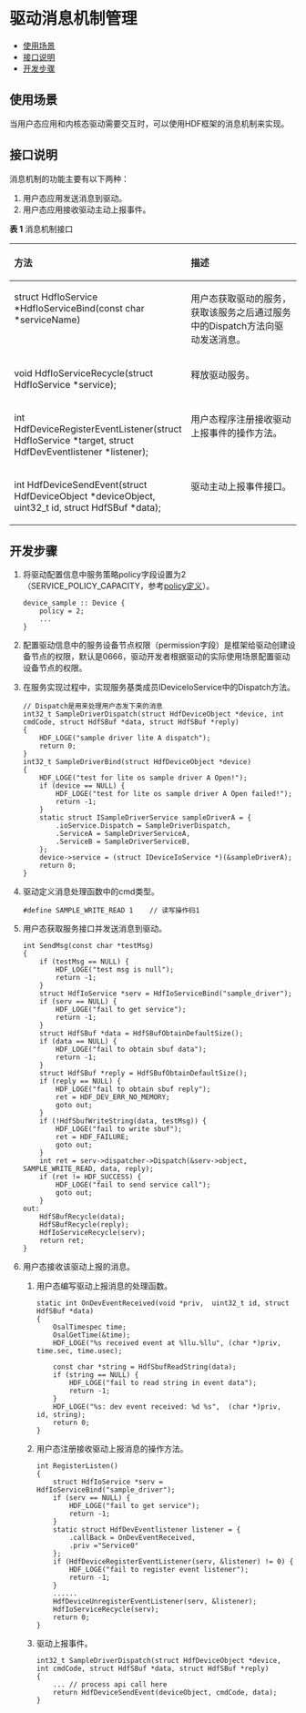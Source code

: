 # 驱动消息机制管理<a name="ZH-CN_TOPIC_0000001052657065"></a>

-   [使用场景](#section33014541954)
-   [接口说明](#section538852311616)
-   [开发步骤](#section946912121153)

## 使用场景<a name="section33014541954"></a>

当用户态应用和内核态驱动需要交互时，可以使用HDF框架的消息机制来实现。

## 接口说明<a name="section538852311616"></a>

消息机制的功能主要有以下两种：

1.  用户态应用发送消息到驱动。
2.  用户态应用接收驱动主动上报事件。

**表 1**  消息机制接口

<a name="table208212674114"></a>
<table><thead align="left"><tr id="row08282618416"><th class="cellrowborder" valign="top" width="46.379999999999995%" id="mcps1.2.3.1.1"><p id="p382132664112"><a name="p382132664112"></a><a name="p382132664112"></a>方法</p>
</th>
<th class="cellrowborder" valign="top" width="53.620000000000005%" id="mcps1.2.3.1.2"><p id="p4826264419"><a name="p4826264419"></a><a name="p4826264419"></a>描述</p>
</th>
</tr>
</thead>
<tbody><tr id="row1582426174114"><td class="cellrowborder" valign="top" width="46.379999999999995%" headers="mcps1.2.3.1.1 "><p id="p182341916144420"><a name="p182341916144420"></a><a name="p182341916144420"></a>struct HdfIoService *HdfIoServiceBind(const char *serviceName)</p>
</td>
<td class="cellrowborder" valign="top" width="53.620000000000005%" headers="mcps1.2.3.1.2 "><p id="p58272614113"><a name="p58272614113"></a><a name="p58272614113"></a>用户态获取驱动的服务，获取该服务之后通过服务中的Dispatch方法向驱动发送消息。</p>
</td>
</tr>
<tr id="row578565084913"><td class="cellrowborder" valign="top" width="46.379999999999995%" headers="mcps1.2.3.1.1 "><p id="p15786185024918"><a name="p15786185024918"></a><a name="p15786185024918"></a>void HdfIoServiceRecycle(struct HdfIoService *service);</p>
</td>
<td class="cellrowborder" valign="top" width="53.620000000000005%" headers="mcps1.2.3.1.2 "><p id="p47861750154912"><a name="p47861750154912"></a><a name="p47861750154912"></a>释放驱动服务。</p>
</td>
</tr>
<tr id="row1382112617413"><td class="cellrowborder" valign="top" width="46.379999999999995%" headers="mcps1.2.3.1.1 "><p id="p482182611415"><a name="p482182611415"></a><a name="p482182611415"></a>int HdfDeviceRegisterEventListener(struct HdfIoService *target, struct HdfDevEventlistener *listener);</p>
</td>
<td class="cellrowborder" valign="top" width="53.620000000000005%" headers="mcps1.2.3.1.2 "><p id="p18825261412"><a name="p18825261412"></a><a name="p18825261412"></a>用户态程序注册接收驱动上报事件的操作方法。</p>
</td>
</tr>
<tr id="row498956124019"><td class="cellrowborder" valign="top" width="46.379999999999995%" headers="mcps1.2.3.1.1 "><p id="p6412911184019"><a name="p6412911184019"></a><a name="p6412911184019"></a>int HdfDeviceSendEvent(struct HdfDeviceObject *deviceObject, uint32_t id, struct HdfSBuf *data);</p>
</td>
<td class="cellrowborder" valign="top" width="53.620000000000005%" headers="mcps1.2.3.1.2 "><p id="p1698915634018"><a name="p1698915634018"></a><a name="p1698915634018"></a>驱动主动上报事件接口。</p>
</td>
</tr>
</tbody>
</table>

## 开发步骤<a name="section946912121153"></a>

1.  将驱动配置信息中服务策略policy字段设置为2（SERVICE\_POLICY\_CAPACITY，参考[policy定义](driver-hdf-servicemanage.md)）。

    ```
    device_sample :: Device {
        policy = 2;
        ...
    }
    ```

2.  配置驱动信息中的服务设备节点权限（permission字段）是框架给驱动创建设备节点的权限，默认是0666，驱动开发者根据驱动的实际使用场景配置驱动设备节点的权限。
3.  在服务实现过程中，实现服务基类成员IDeviceIoService中的Dispatch方法。

    ```
    // Dispatch是用来处理用户态发下来的消息
    int32_t SampleDriverDispatch(struct HdfDeviceObject *device, int cmdCode, struct HdfSBuf *data, struct HdfSBuf *reply)
    {
        HDF_LOGE("sample driver lite A dispatch");
        return 0;
    }
    int32_t SampleDriverBind(struct HdfDeviceObject *device)
    {
        HDF_LOGE("test for lite os sample driver A Open!");
        if (device == NULL) {
            HDF_LOGE("test for lite os sample driver A Open failed!");
            return -1;
        }
        static struct ISampleDriverService sampleDriverA = {
            .ioService.Dispatch = SampleDriverDispatch,
            .ServiceA = SampleDriverServiceA,
            .ServiceB = SampleDriverServiceB,
        };
        device->service = (struct IDeviceIoService *)(&sampleDriverA);
        return 0;
    }
    ```

4.  驱动定义消息处理函数中的cmd类型。

    ```
    #define SAMPLE_WRITE_READ 1    // 读写操作码1
    ```

5.  用户态获取服务接口并发送消息到驱动。

    ```
    int SendMsg(const char *testMsg)
    {
        if (testMsg == NULL) {
            HDF_LOGE("test msg is null");
            return -1;
        }
        struct HdfIoService *serv = HdfIoServiceBind("sample_driver");
        if (serv == NULL) {
            HDF_LOGE("fail to get service");
            return -1;
        }
        struct HdfSBuf *data = HdfSBufObtainDefaultSize();
        if (data == NULL) {
            HDF_LOGE("fail to obtain sbuf data");
            return -1;
        }
        struct HdfSBuf *reply = HdfSBufObtainDefaultSize();
        if (reply == NULL) {
            HDF_LOGE("fail to obtain sbuf reply");
            ret = HDF_DEV_ERR_NO_MEMORY;
            goto out;
        }
        if (!HdfSbufWriteString(data, testMsg)) {
            HDF_LOGE("fail to write sbuf");
            ret = HDF_FAILURE;
            goto out;
        }
        int ret = serv->dispatcher->Dispatch(&serv->object, SAMPLE_WRITE_READ, data, reply);
        if (ret != HDF_SUCCESS) {
            HDF_LOGE("fail to send service call");
            goto out;
        }
    out:
        HdfSBufRecycle(data);
        HdfSBufRecycle(reply);
        HdfIoServiceRecycle(serv);
        return ret;
    }
    ```

6.  用户态接收该驱动上报的消息。
    1.  用户态编写驱动上报消息的处理函数。

        ```
        static int OnDevEventReceived(void *priv,  uint32_t id, struct HdfSBuf *data)
        {
            OsalTimespec time;
            OsalGetTime(&time);
            HDF_LOGE("%s received event at %llu.%llu", (char *)priv, time.sec, time.usec);
        
            const char *string = HdfSbufReadString(data);
            if (string == NULL) {
                HDF_LOGE("fail to read string in event data");
                return -1;
            }
            HDF_LOGE("%s: dev event received: %d %s",  (char *)priv, id, string);
            return 0;
        }
        ```

    2.  用户态注册接收驱动上报消息的操作方法。

        ```
        int RegisterListen()
        {
            struct HdfIoService *serv = HdfIoServiceBind("sample_driver");
            if (serv == NULL) {
                HDF_LOGE("fail to get service");
                return -1;
            }
            static struct HdfDevEventlistener listener = {
                .callBack = OnDevEventReceived,
                .priv ="Service0"
            };
            if (HdfDeviceRegisterEventListener(serv, &listener) != 0) {
                HDF_LOGE("fail to register event listener");
                return -1;
            }
            ......
            HdfDeviceUnregisterEventListener(serv, &listener);
            HdfIoServiceRecycle(serv);
            return 0;
        }
        ```

    3.  驱动上报事件。

        ```
        int32_t SampleDriverDispatch(struct HdfDeviceObject *device, int cmdCode, struct HdfSBuf *data, struct HdfSBuf *reply)
        {
            ... // process api call here
            return HdfDeviceSendEvent(deviceObject, cmdCode, data);
        }
        ```



